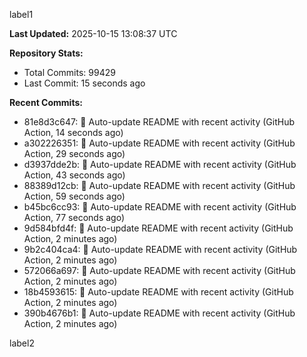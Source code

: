 
label1 
<!-- ACTIVITY_START -->
**Last Updated:** 2025-10-15 13:08:37 UTC

**Repository Stats:**
- Total Commits: 99429
- Last Commit: 15 seconds ago

**Recent Commits:**
- 81e8d3c647: 🤖 Auto-update README with recent activity (GitHub Action, 14 seconds ago)
- a302226351: 🤖 Auto-update README with recent activity (GitHub Action, 29 seconds ago)
- d3937dde2b: 🤖 Auto-update README with recent activity (GitHub Action, 43 seconds ago)
- 88389d12cb: 🤖 Auto-update README with recent activity (GitHub Action, 59 seconds ago)
- b45bc6cc93: 🤖 Auto-update README with recent activity (GitHub Action, 77 seconds ago)
- 9d584bfd4f: 🤖 Auto-update README with recent activity (GitHub Action, 2 minutes ago)
- 9b2c404ca4: 🤖 Auto-update README with recent activity (GitHub Action, 2 minutes ago)
- 572066a697: 🤖 Auto-update README with recent activity (GitHub Action, 2 minutes ago)
- 18b4593615: 🤖 Auto-update README with recent activity (GitHub Action, 2 minutes ago)
- 390b4676b1: 🤖 Auto-update README with recent activity (GitHub Action, 2 minutes ago)
<!-- ACTIVITY_END -->

label2

